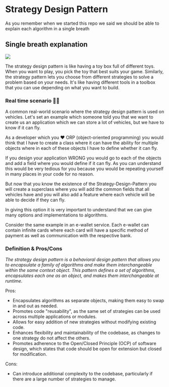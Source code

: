 
# Strategy Design Pattern

As you remember when we started this repo we said we should be able to explain each algorithm in a single breath

## Single breath explanation
![](https://github.com/johntria/java-design-patterns/blob/master/strategy-design/src/main/resources/will-trent.gif)

The strategy design pattern is like having a toy box full of different toys. When you want to play, you pick the toy that best suits your game. Similarly, the strategy pattern lets you choose from different strategies to solve a problem based on your needs. It's like having different tools in a toolbox that you can use depending on what you want to build.


###  Real time scenario 🤙🏾
A common real-world scenario where the strategy design pattern is used on vehicles.
Let's set an example which someone told you that we want to create us an application which we can store a lot of vehicles, but we have to know if it can fly.


As a developer which you ❤️ ORP (object-oriented programming) you would think that I have to create a class where it can have the ability for multiple objects where in each of these objects I have to define whether it can fly.

If you design your application WRONG you would go to each of the objects and add a field where you would define if it can fly.
As you can understand this would be very tedious for you because you would be repeating yourself in many places in your code for no reason.

But now that you know the existence of the Strategy-Design-Pattern you will create a superclass where you will add the common fields that all vehicles have and you will also add a feature where each vehicle will be able to decide if they can fly.

In giving this option it is very important to understand that we can give many options and implementations to algorithms.

Consider the same example in an e-wallet service.
Each e-wallet can contain infinite cards where each card will have a specific method of payment as well as communication with the respective bank.


### Definition & Pros/Cons


_The strategy design pattern is a behavioral design pattern that allows you to encapsulate a family of algorithms and make them interchangeable within the same context object. This pattern defines a set of algorithms, encapsulates each one as an object, and makes them interchangeable at runtime._

Pros:

* Encapsulates algorithms as separate objects, making them easy to swap in and out as needed.
* Promotes code "reusability", as the same set of strategies can be used across multiple applications or modules.
* Allows for easy addition of new strategies without modifying existing code.
* Enhances flexibility and maintainability of the codebase, as changes to one strategy do not affect the others.
* Promotes adherence to the Open/Closed Principle (OCP) of software design, which states that code should be open for extension but closed for modification.


Cons:

* Can introduce additional complexity to the codebase, particularly if there are a large number of strategies to manage.